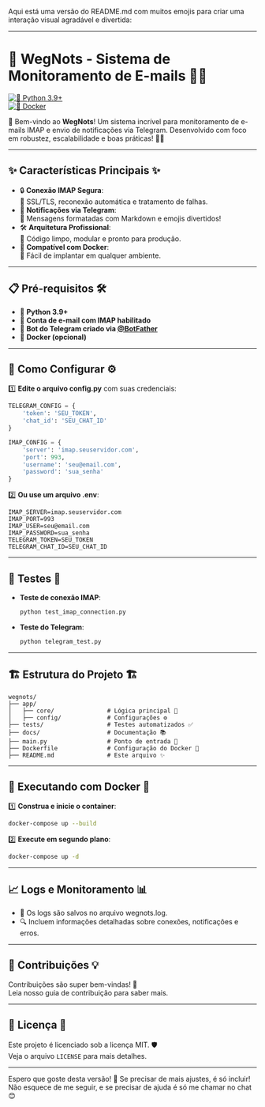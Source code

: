 Aqui está uma versão do README.md com muitos emojis para criar uma interação visual agradável e divertida:

---

# 🌟 **WegNots - Sistema de Monitoramento de E-mails** 📧🚀

[![🐍 Python 3.9+](https://img.shields.io/badge/python-3.9+-blue.svg)](https://www.python.org/downloads/)  
[![🐳 Docker](https://img.shields.io/badge/docker-supported-brightgreen.svg)](https://www.docker.com/)

🎉 Bem-vindo ao **WegNots**! Um sistema incrível para monitoramento de e-mails IMAP e envio de notificações via Telegram. Desenvolvido com foco em robustez, escalabilidade e boas práticas! 💪✨

---

## ✨ **Características Principais** ✨

- 🔒 **Conexão IMAP Segura**:  
  🔑 SSL/TLS, reconexão automática e tratamento de falhas.  
- 📲 **Notificações via Telegram**:  
  📝 Mensagens formatadas com Markdown e emojis divertidos!  
- 🛠 **Arquitetura Profissional**:  
  🧹 Código limpo, modular e pronto para produção.  
- 🐳 **Compatível com Docker**:  
  🚀 Fácil de implantar em qualquer ambiente.  

---

## 📋 **Pré-requisitos** 🛠

- 🐍 **Python 3.9+**  
- 📧 **Conta de e-mail com IMAP habilitado**  
- 🤖 **Bot do Telegram criado via [@BotFather](https://t.me/BotFather)**  
- 🐳 **Docker (opcional)**  

---

## 🚀 **Como Configurar** ⚙️

1️⃣ **Edite o arquivo config.py** com suas credenciais:  
```python
TELEGRAM_CONFIG = {
    'token': 'SEU_TOKEN',
    'chat_id': 'SEU_CHAT_ID'
}

IMAP_CONFIG = {
    'server': 'imap.seuservidor.com',
    'port': 993,
    'username': 'seu@email.com',
    'password': 'sua_senha'
}
```

2️⃣ **Ou use um arquivo .env**:  
```
IMAP_SERVER=imap.seuservidor.com
IMAP_PORT=993
IMAP_USER=seu@email.com
IMAP_PASSWORD=sua_senha
TELEGRAM_TOKEN=SEU_TOKEN
TELEGRAM_CHAT_ID=SEU_CHAT_ID
```

---

## 🧪 **Testes** 🧪

- **Teste de conexão IMAP**:  
  ```bash
  python test_imap_connection.py
  ```
- **Teste do Telegram**:  
  ```bash
  python telegram_test.py
  ```

---

## 🏗 **Estrutura do Projeto** 🏗

```
wegnots/
├── app/
│   ├── core/               # Lógica principal 🧠
│   ├── config/             # Configurações ⚙️
├── tests/                  # Testes automatizados ✅
├── docs/                   # Documentação 📚
├── main.py                 # Ponto de entrada 🚀
├── Dockerfile              # Configuração do Docker 🐳
├── README.md               # Este arquivo ✨
```

---

## 🐳 **Executando com Docker** 🐳

1️⃣ **Construa e inicie o container**:  
```bash
docker-compose up --build
```

2️⃣ **Execute em segundo plano**:  
```bash
docker-compose up -d
```

---

## 📈 **Logs e Monitoramento** 📊

- 📂 Os logs são salvos no arquivo wegnots.log.  
- 🔍 Incluem informações detalhadas sobre conexões, notificações e erros.  

---

## 🤝 **Contribuições** 💡

Contribuições são super bem-vindas! 🌟  
Leia nosso guia de contribuição para saber mais.  

---

## 📝 **Licença** 📜

Este projeto é licenciado sob a licença MIT. 🛡️  
Veja o arquivo `LICENSE` para mais detalhes.  

---

Espero que goste desta versão! 🌟 Se precisar de mais ajustes, é só incluir! Não esquece de me seguir, e se precisar de ajuda é só me chamar no chat 😊
